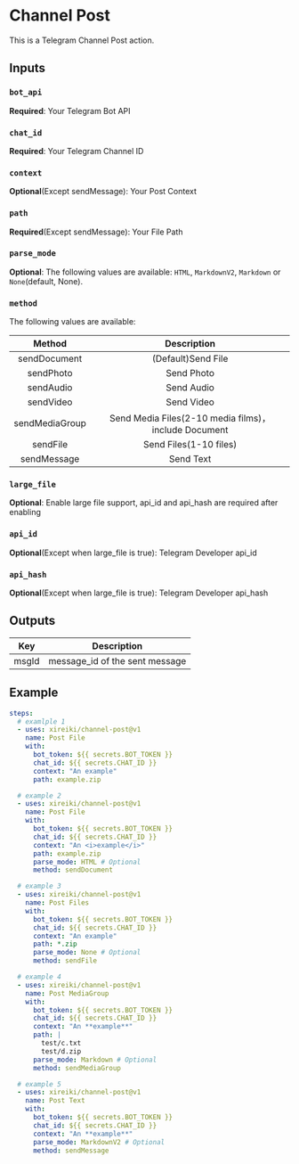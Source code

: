 # Channel Post
This is a Telegram Channel Post action.

## Inputs
### `bot_api`
**Required**: Your Telegram Bot API

### `chat_id`
**Required**: Your Telegram Channel ID

### `context`
**Optional**(Except sendMessage): Your Post Context

### `path`
**Required**(Except sendMessage): Your File Path

### `parse_mode`
**Optional**: The following values are available: `HTML`, `MarkdownV2`, `Markdown` or `None`(default, None).

### `method`
The following values are available:

| Method | Description |
| :----: | :----: |
| sendDocument | (Default)Send File |
| sendPhoto | Send Photo |
| sendAudio | Send Audio |
| sendVideo | Send Video |
| sendMediaGroup | Send Media Files(2-10 media films)，include Document |
| sendFile | Send Files(1-10 files) |
| sendMessage | Send Text |

### `large_file`
**Optional**: Enable large file support, api_id and api_hash are required after enabling

### `api_id`
**Optional**(Except when large_file is true): Telegram Developer api_id

### `api_hash`
**Optional**(Except when large_file is true): Telegram Developer api_hash

## Outputs
| Key | Description |
| :----: | :----: |
| msgId | message_id of the sent message |

## Example
```yml
steps:
  # examlple 1
  - uses: xireiki/channel-post@v1
    name: Post File
    with:
      bot_token: ${{ secrets.BOT_TOKEN }}
      chat_id: ${{ secrets.CHAT_ID }}
      context: "An example"
      path: example.zip

  # example 2
  - uses: xireiki/channel-post@v1
    name: Post File
    with:
      bot_token: ${{ secrets.BOT_TOKEN }}
      chat_id: ${{ secrets.CHAT_ID }}
      context: "An <i>example</i>"
      path: example.zip
      parse_mode: HTML # Optional
      method: sendDocument

  # example 3
  - uses: xireiki/channel-post@v1
    name: Post Files
    with:
      bot_token: ${{ secrets.BOT_TOKEN }}
      chat_id: ${{ secrets.CHAT_ID }}
      context: "An example"
      path: *.zip
      parse_mode: None # Optional
      method: sendFile

  # example 4
  - uses: xireiki/channel-post@v1
    name: Post MediaGroup
    with:
      bot_token: ${{ secrets.BOT_TOKEN }}
      chat_id: ${{ secrets.CHAT_ID }}
      context: "An **example**"
      path: |
        test/c.txt
        test/d.zip
      parse_mode: Markdown # Optional
      method: sendMediaGroup

  # example 5
  - uses: xireiki/channel-post@v1
    name: Post Text
    with:
      bot_token: ${{ secrets.BOT_TOKEN }}
      chat_id: ${{ secrets.CHAT_ID }}
      context: "An **example**"
      parse_mode: MarkdownV2 # Optional
      method: sendMessage
```
